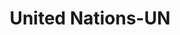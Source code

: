 ---
title: "United Nations-UN"

categories: ['']

tags: ['United', 'Nations', 'UN']

arabic: ['الأمم المتحدة']

publishers: ['المعالجة اﻵلية للنصوص العربية']

types: "word"

slug: ""
---